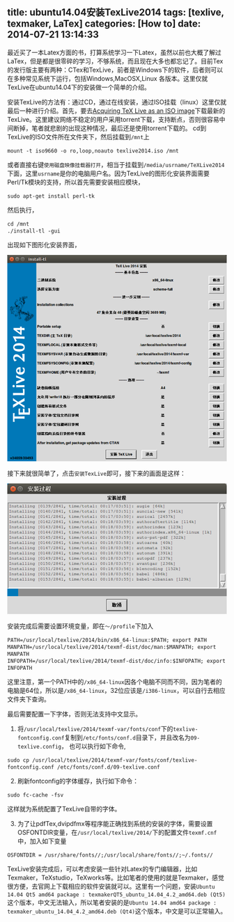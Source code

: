 title: ubuntu14.04安装TexLive2014
tags: [texlive, texmaker, LaTex]
categories: [How to]
date: 2014-07-21 13:14:33
---

最近买了一本Latex方面的书，打算系统学习一下Latex，虽然以前也大概了解过LaTex，但是都是很零碎的学习，不够系统，而且现在大多也都忘记了。目前Tex的发行版主要有两种：CTex和TexLive，前者是Windows下的软件，后者则可以在多种常见系统下运行，包括Windows,MacOSX,Linux
各版本。这里仅就TexLive在ubuntu14.04下的安装做一个简单的介绍。

安装TexLive的方法有：通过CD，通过在线安装，通过ISO挂载（linux）这里仅就最后一种进行介绍。首先，要去[Acquiring TeX Live as an ISO image](https://www.tug.org/texlive/acquire-iso.html)下载最新的TexLive。这里建议网络不稳定的用户采用torrent下载，支持断点，否则很容易中间断掉，笔者就悲剧的出现这种情况，最后还是使用torrent下载的。 cd到TexLive的ISO文件所在文件夹下，然后挂载到`/mnt`上
```
mount -t iso9660 -o ro,loop,noauto texlive2014.iso /mnt
```

或者直接右键`使用磁盘映像挂载器打开`，相当于挂载到`/media/usrname/TeXLive2014`下面，这里`usrname`是你的电脑用户名。因为TexLive的图形化安装界面需要Perl/Tk模块的支持，所以首先需要安装相应模块，
```
sudo apt-get install perl-tk
```

然后执行，
```
cd /mnt
./install-tl -gui
```
<!--more-->

出现如下图形化安装界面，

![](/media/How-to/tex1.png)

接下来就很简单了，点击`安装TexLive`即可，接下来的画面是这样：

![](/media/How-to/tex2.png)

安装完成后需要设置环境变量，即在`～/profile`下加入
```
PATH=/usr/local/texlive/2014/bin/x86_64-linux:$PATH; export PATH
MANPATH=/usr/local/texlive/2014/texmf-dist/doc/man:$MANPATH; export MANPATH
INFOPATH=/usr/local/texlive/2014/texmf-dist/doc/info:$INFOPATH; export INFOPATH
```

这里注意，第一个PATH中的`/x86_64-linux`因各个电脑不同而不同，因为笔者的电脑是64位，所以是`/x86_64-linux`，32位应该是`/i386-linux`，可以自行去相应文件夹下查询。

最后需要配置一下字体，否则无法支持中文显示。

1. 将`/usr/local/texlive/2014/texmf-var/fonts/conf`下的`texlive-fontconfig.conf`复制到`/etc/fonts/conf.d`目录下，并且改名为`09-texlive.config`，
也可以执行如下命令,
```
sudo cp /usr/local/texlive/2014/texmf-var/fonts/conf/texlive-fontconfig.conf /etc/fonts/conf.d/09-texlive.conf
```

2. 刷新fontconfig的字体缓存，执行如下命令：
```
sudo fc-cache -fsv
```

这样就为系统配置了TexLive自带的字体。

3. 为了让pdfTex,dvipdfmx等程序能正确找到系统的安装的字体，需要设置OSFONTDIR变量，在`/usr/local/texlive/2014/`下的配置文件`texmf.cnf`中，加入如下变量
```
OSFONTDIR = /usr/share/fonts//;/usr/local/share/fonts//;~/.fonts//
```

TexLive安装完成后，可以考虑安装一些针对Latex的专门编辑器，比如Texmaker，TeXstudio，TeXworks等。比如笔者的使用的就是Texmaker，感觉很方便，去官网上下载相应的软件安装就可以。这里有一个问题，安装`Ubuntu 14.04 Qt5 amd64 package : texmakerQT5_ubuntu_14.04_4.2_amd64.deb (Qt5)`这个版本，中文无法输入，所以笔者安装的是`Ubuntu 14.04 amd64 package : texmaker_ubuntu_14.04_4.2_amd64.deb (Qt4)`这个版本，中文是可以正常输入。
